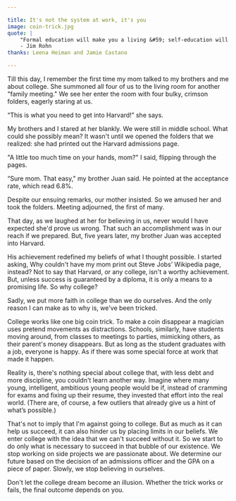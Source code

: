 ```yaml
---

title: It's not the system at work, it's you
image: coin-trick.jpg
quote: |
    "Formal education will make you a living &#59; self-education will make you a fortune." <br>
    - Jim Rohn
thanks: Leena Heiman and Jamie Castano

---
```


Till this day, I remember the first time my mom talked to my brothers and me about college. She summoned all four of us to the living room for another "family meeting." We see her enter the room with four bulky, crimson folders, eagerly staring at us. 

“This is what you need to get into Harvard!” she says.

My brothers and I stared at her blankly. We were still in middle school. What could she possibly mean? It wasn't until we opened the folders that we realized: she had printed out the Harvard admissions page.

"A little too much time on your hands, mom?" I said, flipping through the pages.

“Sure mom. That easy," my brother Juan said. He pointed at the acceptance rate, which read 6.8%.

Despite our ensuing remarks, our mother insisted. So we amused her and took the folders. Meeting adjourned, the first of many.

That day, as we laughed at her for believing in us, never would I have expected she'd prove us wrong. That such an accomplishment was in our reach if we prepared. But, five years later, my brother Juan was accepted into Harvard.

His achievement redefined my beliefs of what I thought possible. I started asking, Why couldn't have my mom print out Steve Jobs’ Wikipedia page, instead? Not to say that Harvard, or any college, isn't a worthy achievement. But, unless success is guaranteed by a diploma, it is only a means to a promising life. So why college?

Sadly, we put more faith in college than we do ourselves. And the only reason I can make as to why is, we've been tricked.  

College works like one big coin trick. To make a coin disappear a magician uses pretend movements as distractions. Schools, similarly, have students moving around, from classes to meetings to parties, mimicking others, as their parent's money disappears. But as long as the student graduates with a job, everyone is happy. As if there was some special force at work that made it happen.

Reality is, there's nothing special about college that, with less debt and more discipline, you couldn't learn another way. Imagine where many young, intelligent, ambitious young people would be if, instead of cramming for exams and fixing up their resume, they invested that effort into the real world. (There are, of course, a few outliers that already give us a hint of what’s possible.)

That's not to imply that I'm against going to college. But as much as it can help us succeed, it can also hinder us by placing limits in our beliefs. We enter college with the idea that we can't succeed without it. So we start to do only what is necessary to succeed in that bubble of our existence. We stop working on side projects we are passionate about. We determine our future based on the decision of an admissions officer and the GPA on a piece of paper. Slowly, we stop believing in ourselves.

Don't let the college dream become an illusion. Whether the trick works or fails, the final outcome depends on you.


